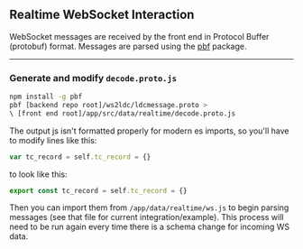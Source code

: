 ## Realtime WebSocket Interaction

WebSocket messages are received by the front end in Protocol Buffer (protobuf) format. Messages are parsed using the [pbf](https://github.com/mapbox/pbf) package.

---
### Generate and modify `decode.proto.js`

```bash
npm install -g pbf
pbf [backend repo root]/ws2ldc/ldcmessage.proto > 
\ [front end root]/app/src/data/realtime/decode.proto.js
```

The output js isn't formatted properly for modern es imports, so you'll have to modify lines like this:

```js
var tc_record = self.tc_record = {}
```

to look like this:

```js
export const tc_record = self.tc_record = {}
```

Then you can import them from `/app/data/realtime/ws.js` to begin parsing messages (see that file for current integration/example). This process will need to be run again every time there is a schema change for incoming WS data.
